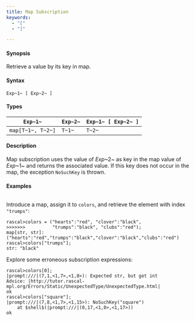 ```yaml
---
title: Map Subscription
keywords:
  - "["
  - "]"

---
```


#### Synopsis

Retrieve a value by its key in map.

#### Syntax

`Exp~1~ [ Exp~2~ ]`

#### Types

| `Exp~1~`           | `Exp~2~` | `Exp~1~ [ Exp~2~ ]`  |
| --- | --- | --- |
| `map[T~1~, T~2~]` | `T~1~`   | `T~2~`                |


#### Description

Map subscription uses the value of _Exp_~2~ as key in the map value of _Exp_~1~ and returns the associated value.
If this key does not occur in the map, the exception `NoSuchKey` is thrown.

#### Examples


```rascal-shell ,error
```
Introduce a map, assign it to `colors`, and retrieve the element with index `"trumps"`:

```rascal-shell ,continue,error
rascal>colors = ("hearts":"red", "clover":"black", 
>>>>>>>          "trumps":"black", "clubs":"red");
map[str, str]: ("hearts":"red","trumps":"black","clover":"black","clubs":"red")
rascal>colors["trumps"];
str: "black"
```
Explore some erroneous subscription expressions:

```rascal-shell ,continue,error
rascal>colors[0];
|prompt:///|(7,1,<1,7>,<1,8>): Expected str, but got int
Advice: |http://tutor.rascal-mpl.org/Errors/Static/UnexpectedType/UnexpectedType.html|
ok
rascal>colors["square"];
|prompt:///|(7,8,<1,7>,<1,15>): NoSuchKey("square")
	at $shell$(|prompt:///|(0,17,<1,0>,<1,17>))
ok
```


